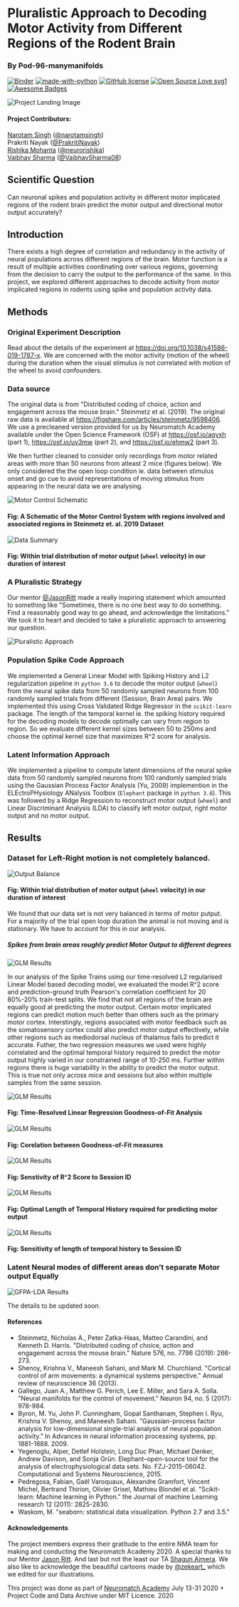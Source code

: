 # Pluralistic Approach to Decoding Motor Activity from Different Regions of the Rodent Brain
### By Pod-96-manymanifolds

[![Binder](https://mybinder.org/badge_logo.svg)](https://mybinder.org/v2/gh/neurorishika/pod-96-manymanifolds/master)
[![made-with-python](https://img.shields.io/badge/Made%20with-Python-1f425f.svg)](https://www.python.org/)
[![GitHub license](https://img.shields.io/github/license/Naereen/StrapDown.js.svg)](https://github.com/Naereen/StrapDown.js/blob/master/LICENSE)
[![Open Source Love svg1](https://badges.frapsoft.com/os/v1/open-source.svg?v=103)](https://github.com/ellerbrock/open-source-badges/)
[![Awesome Badges](https://img.shields.io/badge/badges-awesome-green.svg)](https://github.com/Naereen/badges)

![Project Landing Image](https://github.com/neurorishika/pod-96-manymanifolds/blob/master/pod-96-manimanifolds.png?raw=true)

#### Project Contributors:
[Narotam Singh](https://scholar.google.com/citations?user=ykkiUvcAAAAJ&hl=en) ([@narotamsingh](https://github.com/narotamsingh))  
Prakriti Nayak ([@PrakritiNayak](https://github.com/PrakritiNayak))  
[Rishika Mohanta](https://orcid.org/0000-0002-1396-3215) ([@neurorishika](https://github.com/neurorishika))  
[Vaibhav Sharma](https://www.linkedin.com/in/vaibhavsharma08/) ([@VaibhavSharma08](https://github.com/VaibhavSharma08))  

## Scientific Question

Can neuronal spikes and population activity in different motor implicated regions of the rodent brain predict the motor output and directional motor output accurately?

## Introduction

There exists a high degree of correlation and redundancy in the activity of neural populations across different regions of the brain. Motor function is a result of multiple activities coordinating over various regions, governing from the decision to carry the output to the performance of the same. In this project, we explored different approaches to decode activity from motor implicated regions in rodents using spike and population activity data.

## Methods

### Original Experiment Description
Read about the details of the experiment at https://doi.org/10.1038/s41586-019-1787-x. We are concerned with the motor activity (motion of the wheel) during the duration when the visual stimulus is not correlated with motion of the wheel to avoid confounders.

### Data source
The original data is from "Distributed coding of choice, action and engagement across the mouse brain." Steinmetz et al. (2019). The original raw data is available at https://figshare.com/articles/steinmetz/9598406. We use a precleaned version provided for us by Neuromatch Academy available under the Open Science Framework (OSF) at https://osf.io/agvxh (part 1), https://osf.io/uv3mw (part 2), and https://osf.io/ehmw2 (part 3). 

We then further cleaned to consider only recordings from motor related areas with more than 50 neurons from atleast 2 mice (figures below). We only considered the the open loop condition ie. data between stimulus onset and go cue to avoid representations of moving stimulus from appearing in the neural data we are analysing. 

![Motor Control Schematic](https://github.com/neurorishika/pod-96-manymanifolds/blob/master/Documentation/motor_control_schematic.png?raw=true)
#### Fig: A Schematic of the Motor Control System with regions involved and associated regions in Steinmetz et. al. 2019 Dataset

![Data Summary](https://github.com/neurorishika/pod-96-manymanifolds/blob/master/Documentation/data_summary.png?raw=true)
#### Fig: Within trial distribution of motor output (``wheel`` velocity) in our duration of interest

### A Pluralistic Strategy
Our mentor [@JasonRitt](https://github.com/brownritt) made a really inspiring statement which amounted to something like "Sometimes, there is no one best way to do something. Find a reasonably good way to go ahead, and acknowledge the limitations." We took it to heart and decided to take a pluralistic approach to answering our question.

![Pluralistic Approach](https://github.com/neurorishika/pod-96-manymanifolds/blob/master/Documentation/pluralistic_approach.png?raw=true)

### Population Spike Code Approach
We implemented a General Linear Model with Spiking History and L2 regularization pipeline in ``python 3.6`` to decode the motor output (``wheel``) from the neural spike data from 50 randomly sampled neurons from 100 randomly sampled trials from different (Session, Brain Area) pairs. We implemented this using Cross Validated Ridge Regressor in the ``scikit-learn`` package.  The length of the temporal kernel ie. the spiking history required for the decoding models to decode optimally can vary from region to region. So we evaluate different kernel sizes between 50 to 250ms and choose the optimal kernel size that maximizes R^2 score for analysis.

### Latent Information Approach

We implemented a pipeline to compute latent dimensions of the neural spike data from 50 randomly sampled neurons from 100 randomly sampled trials using the Gaussian Process Factor Analysis (Yu, 2009) implemention in the ELEctroPHysiology ANalysis Toolbox (``Elephant`` package in ``python 3.6``). This was followed by a Ridge Regression to reconstruct motor output (``wheel``) and Linear Discriminant Analysis (LDA) to classify left motor output, right motor output and no motor output.

## Results

### Dataset for Left-Right motion is not completely balanced.

![Output Balance](https://github.com/neurorishika/pod-96-manymanifolds/blob/master/Documentation/motor_output_balance.png?raw=true)
#### Fig: Within trial distribution of motor output (``wheel`` velocity) in our duration of interest

We found that our data set is not very balanced in terms of motor putput. For a majority of the trial open loop duration the animal is not moving and is stationary. We have to account for this in our analysis. 

##### Spikes from brain areas roughly predict Motor Output to different degrees
![GLM Results](https://github.com/neurorishika/pod-96-manymanifolds/blob/master/Documentation/spikecode_illustration.png?raw=true)

In our analysis of the Spike Trains using our time-resolved L2 regularised Linear Model based decoding model, we evaluated the model R^2 score and prediction-ground truth Pearson's correlation coefficient for 20 80%-20% train-test splits. We find that not all regions of the brain are equally good at predicting the motor output. Certain motor implicated regions can predict motion much better than others such as the primary motor cortex. Interstingly, regions associated with motor feedback such as the somatosensory cortex could also predict motor output effectively, while other regions such as mediodorsal nucleus of thalamus fails to predict it accurate. Futher, the two regression measures we used were highly correlated and the optimal temporal history required to predict the motor output highly varied in our constrained range of 10-250 ms. Further within regions there is huge variability in the ability to predict the motor output. This is true not only across mice and sessions but also within multiple samples from the same session.

![GLM Results](https://github.com/neurorishika/pod-96-manymanifolds/blob/master/Documentation/regression_metrics_GLM.png?raw=true)
#### Fig: Time-Resolved Linear Regression Goodness-of-Fit Analysis
![GLM Results](https://github.com/neurorishika/pod-96-manymanifolds/blob/master/Documentation/rvsr2_GLM.png?raw=true)
#### Fig: Corelation between Goodness-of-Fit measures
![GLM Results](https://github.com/neurorishika/pod-96-manymanifolds/blob/master/Documentation/r2_sensitivity-GLM.png?raw=true)
#### Fig: Senstivity of R^2 Score to Session ID
![GLM Results](https://github.com/neurorishika/pod-96-manymanifolds/blob/master/Documentation/d_GLM.png?raw=true)
#### Fig: Optimal Length of Temporal History required for predicting motor output
![GLM Results](https://github.com/neurorishika/pod-96-manymanifolds/blob/master/Documentation/d_sensitivity-GLM.png?raw=true)
#### Fig: Sensitivity of length of temporal history to Session ID


### Latent Neural modes of different areas don’t separate Motor output Equally
![GFPA-LDA Results](https://github.com/neurorishika/pod-96-manymanifolds/blob/master/Documentation/latentcode_illustration.png?raw=true)

The details to be updated soon.

#### References

* Steinmetz, Nicholas A., Peter Zatka-Haas, Matteo Carandini, and Kenneth D. Harris. "Distributed coding of choice, action and engagement across the mouse brain." Nature 576, no. 7786 (2019): 266-273.
* Shenoy, Krishna V., Maneesh Sahani, and Mark M. Churchland. "Cortical control of arm movements: a dynamical systems perspective." Annual review of neuroscience 36 (2013).
* Gallego, Juan A., Matthew G. Perich, Lee E. Miller, and Sara A. Solla. "Neural manifolds for the control of movement." Neuron 94, no. 5 (2017): 978-984.
* Byron, M. Yu, John P. Cunningham, Gopal Santhanam, Stephen I. Ryu, Krishna V. Shenoy, and Maneesh Sahani. "Gaussian-process factor analysis for low-dimensional single-trial analysis of neural population activity." In Advances in neural information processing systems, pp. 1881-1888. 2009.
* Yegenoglu, Alper, Detlef Holstein, Long Duc Phan, Michael Denker, Andrew Davison, and Sonja Grün. Elephant–open-source tool for the analysis of electrophysiological data sets. No. FZJ-2015-06042. Computational and Systems Neuroscience, 2015.
* Pedregosa, Fabian, Gaël Varoquaux, Alexandre Gramfort, Vincent Michel, Bertrand Thirion, Olivier Grisel, Mathieu Blondel et al. "Scikit-learn: Machine learning in Python." the Journal of machine Learning research 12 (2011): 2825-2830.
* Waskom, M. "seaborn: statistical data visualization. Python 2.7 and 3.5."

#### Acknowledgements

The project members express their gratitude to the entire NMA team for making and conducting the Neuromatch Academy 2020. A special thanks to our Mentor [Jason Ritt](https://vivo.brown.edu/display/jritt). And last but not the least our TA [Shagun Ajmera](https://scholar.google.com/citations?user=Kr9Y0eMAAAAJ&hl=en). We also like to acknowledge the beautiful cartoons made by [@zekeart_](https://www.instagram.com/zekeart_/?hl=el) which we edited for our illustrations.


This project was done as part of [Neuromatch Academy](https://www.neuromatchacademy.org) July 13-31 2020
+
Project Code and Data Archive under MIT Licence. 2020

